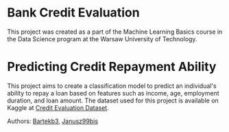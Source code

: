 # Bank Credit Evaluation
This project was created as a part of the Machine Learning Basics course 
in the Data Science program at the Warsaw University of Technology.


# Predicting Credit Repayment Ability

This project aims to create a classification model to predict an individual's ability to repay a loan based on features such as income, age, employment duration, and loan amount. 
The dataset used for this project is available on Kaggle at [Credit Evaluation Dataset](https://www.kaggle.com/datasets/heinereugene/credit-evaluation).



Authors:
[Bartekb3](https://github.com/Bartekb3), [Janusz99bis](https://github.com/Janusz99bis)
